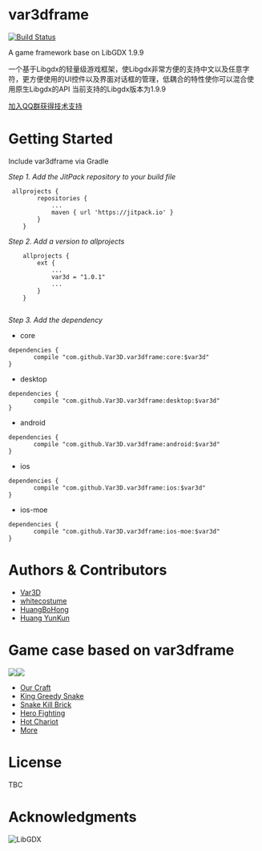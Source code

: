 # var3dframe
[![Build Status](https://travis-ci.org/Var3D/var3dframe.svg?branch=master)](https://travis-ci.org/Var3D/var3dframe)

A game framework base on LibGDX 1.9.9

一个基于Libgdx的轻量级游戏框架，使Libgdx非常方便的支持中文以及任意字符，更方便使用的UI控件以及界面对话框的管理，低耦合的特性使你可以混合使用原生Libgdx的API
当前支持的Libgdx版本为1.9.9

[加入QQ群获得技术支持](https://jq.qq.com/?_wv=1027&k=51c4s6D)

# Getting Started
Include var3dframe via Gradle

*Step 1. Add the JitPack repository to your build file*
```
 allprojects {
        repositories {
            ...
            maven { url 'https://jitpack.io' }
        }
    }
```
*Step 2. Add a version to allprojects*
```
    allprojects {
        ext {
            ...
            var3d = "1.0.1"
            ...
        }
    }
    
```
*Step 3. Add the dependency*
+ core
```
dependencies {
	   compile "com.github.Var3D.var3dframe:core:$var3d"
}
```
+ desktop
```
dependencies {
	   compile "com.github.Var3D.var3dframe:desktop:$var3d"
}
```
+ android
```
dependencies {
	   compile "com.github.Var3D.var3dframe:android:$var3d"
}
```
+ ios
```
dependencies {
	   compile "com.github.Var3D.var3dframe:ios:$var3d"
}
```
+ ios-moe
```
dependencies {
	   compile "com.github.Var3D.var3dframe:ios-moe:$var3d"
}
```

# Authors & Contributors
+ [Var3D](https://github.com/Var3D)
+ [whitecostume](https://github.com/whitecostume)
+ [HuangBoHong](https://github.com/HuangBoHong)
+ [Huang YunKun](https://github.com/htynkn)

# Game case based on var3dframe
![](https://www.tapegg.com/games/snake3d-ad.jpg)![](https://www.tapegg.com/games/hero-ad-en.jpg)
+ [Our Craft](https://itunes.apple.com/cn/app/id1144041654)
+ [King Greedy Snake](https://itunes.apple.com/cn/app/id1249822516)
+ [Snake Kill Brick](https://itunes.apple.com/cn/app/id1403252096)
+ [Hero Fighting](https://itunes.apple.com/cn/app/id1344510227)
+ [Hot Chariot](https://itunes.apple.com/cn/app/id1280455730)
+ [More](https://www.var3d.net/)

# License
TBC

# Acknowledgments
![LibGDX](http://libgdx.badlogicgames.com/img/logo.png)
